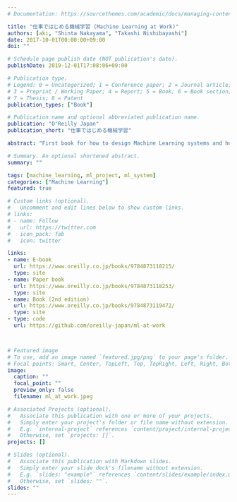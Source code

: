 ```yaml
---
# Documentation: https://sourcethemes.com/academic/docs/managing-content/

title: "仕事ではじめる機械学習 (Machine Learning at Work)"
authors: [aki, "Shinta Nakayama", "Takashi Nishibayashi"]
date: 2017-10-01T00:00:00+09:00
doi: ""

# Schedule page publish date (NOT publication's date).
publishDate: 2019-12-01T17:08:06+09:00

# Publication type.
# Legend: 0 = Uncategorized; 1 = Conference paper; 2 = Journal article;
# 3 = Preprint / Working Paper; 4 = Report; 5 = Book; 6 = Book section;
# 7 = Thesis; 8 = Patent
publication_types: ["Book"]

# Publication name and optional abbreviated publication name.
publication: "O'Reilly Japan"
publication_short: "仕事ではじめる機械学習"

abstract: "First book for how to design Machine Learning systems and how to proceed Machine Learning projects. This book is originally written in Japanese, but available in Korean, Simplified Chinese, and Traditional Chinese."

# Summary. An optional shortened abstract.
summary: ""

tags: [machine_learning, ml_project, ml_system]
categories: ["Machine Learning"]
featured: true

# Custom links (optional).
#   Uncomment and edit lines below to show custom links.
# links:
# - name: Follow
#   url: https://twitter.com
#   icon_pack: fab
#   icon: twitter

links:
- name: E-book
  url: https://www.oreilly.co.jp/books/9784873118215/
  type: site
- name: Paper book
  url: https://www.oreilly.co.jp/books/9784873118253/
  type: site
- name: Book (2nd edition)
  url: https://www.oreilly.co.jp/books/9784873119472/
  type: site
- type: code
  url: https://github.com/oreilly-japan/ml-at-work



# Featured image
# To use, add an image named `featured.jpg/png` to your page's folder.
# Focal points: Smart, Center, TopLeft, Top, TopRight, Left, Right, BottomLeft, Bottom, BottomRight.
image:
  caption: ""
  focal_point: ""
  preview_only: false
  filename: ml_at_work.jpeg

# Associated Projects (optional).
#   Associate this publication with one or more of your projects.
#   Simply enter your project's folder or file name without extension.
#   E.g. `internal-project` references `content/project/internal-project/index.md`.
#   Otherwise, set `projects: []`.
projects: []

# Slides (optional).
#   Associate this publication with Markdown slides.
#   Simply enter your slide deck's filename without extension.
#   E.g. `slides: "example"` references `content/slides/example/index.md`.
#   Otherwise, set `slides: ""`.
slides: ""
---
```

